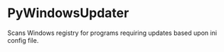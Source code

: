 PyWindowsUpdater
================

Scans Windows registry for programs requiring updates based upon ini config file.
